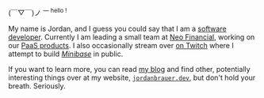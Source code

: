 (￣▽￣)ノ <sup>— hello !</sup>

My name is Jordan, and I guess you could say that I am a [software developer](https://etiennefd.substack.com/p/common-tech-jobs-described-as-cabals). Currently I am leading a small team at [Neo Financial](https://www.neofinancial.com/), working on our [PaaS products](https://www.neofinancial.com/for-business/platform-as-a-service). I also occasionally stream over [on Twitch](https://www.twitch.tv/jordanbrauer) where I attempt to build [_Minibase_](https://www.minibase.art) in public.

If you want to learn more, you can read [my blog](https://blog.jordanbrauer.dev) and find other, potentially interesting things over at my website, [`jordanbrauer.dev`](https://www.jordanbrauer.dev), but don't hold your breath. Seriously.
